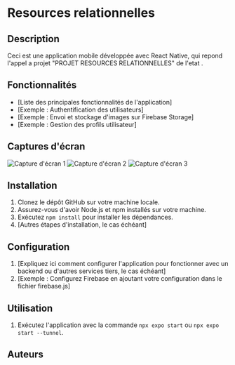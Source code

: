 # Resources relationnelles

## Description
Ceci est une application mobile développée avec React Native, qui repond l'appel a projet "PROJET RESOURCES RELATIONNELLES" de l'etat .

## Fonctionnalités

- [Liste des principales fonctionnalités de l'application]
- [Exemple : Authentification des utilisateurs]
- [Exemple : Envoi et stockage d'images sur Firebase Storage]
- [Exemple : Gestion des profils utilisateur]

## Captures d'écran

![Capture d'écran 1](screenshots/screenshot1.png)
![Capture d'écran 2](screenshots/screenshot2.png)
![Capture d'écran 3](screenshots/screenshot3.png)

## Installation

1. Clonez le dépôt GitHub sur votre machine locale.
2. Assurez-vous d'avoir Node.js et npm installés sur votre machine.
3. Exécutez `npm install` pour installer les dépendances.
4. [Autres étapes d'installation, le cas échéant]

## Configuration

1. [Expliquez ici comment configurer l'application pour fonctionner avec un backend ou d'autres services tiers, le cas échéant]
2. [Exemple : Configurez Firebase en ajoutant votre configuration dans le fichier firebase.js]

## Utilisation

1. Exécutez l'application avec la commande `npx expo start` ou `npx expo start --tunnel`.
   

## Auteurs



